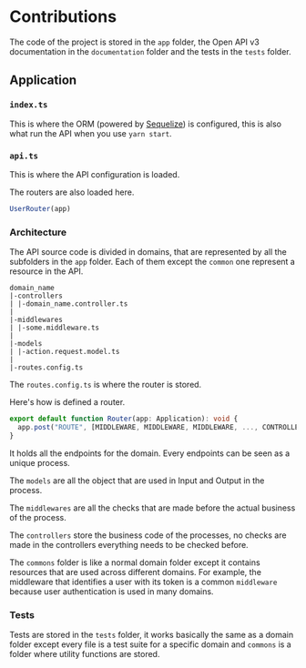 # Contributions

The code of the project is stored in the `app` folder, the Open API v3 documentation in the `documentation`
folder and the tests in the `tests` folder.

## Application

### `index.ts`

This is where the ORM (powered by [Sequelize](https://sequelize.org)) is configured, this is also what run the API when
you use `yarn start`.

### `api.ts`

This is where the API configuration is loaded.

The routers are also loaded here.

```ts
UserRouter(app)
```

### Architecture

The API source code is divided in domains, that are represented by all the subfolders in the `app` folder. Each of them
except the `common` one represent a resource in the API.

```
domain_name
|-controllers
| |-domain_name.controller.ts
|
|-middlewares
| |-some.middleware.ts
|
|-models
| |-action.request.model.ts
|
|-routes.config.ts
```

The `routes.config.ts` is where the router is stored.

Here's how is defined a router.

```ts
export default function Router(app: Application): void {
  app.post("ROUTE", [MIDDLEWARE, MIDDLEWARE, MIDDLEWARE, ..., CONTROLLER])
}
```

It holds all the endpoints for the domain. Every endpoints can be seen as a unique process.

The `models` are all the object that are used in Input and Output in the process.

The `middlewares` are all the checks that are made before the actual business of the process.

The `controllers` store the business code of the processes, no checks are made in the controllers everything needs to be
checked before.

The `commons` folder is like a normal domain folder except it contains resources that are used across different domains.
For example, the middleware that identifies a user with its token is a common `middleware` because user authentication is
used in many domains.

### Tests

Tests are stored in the `tests` folder, it works basically the same as a domain folder except every file is a test suite
for a specific domain and `commons` is a folder where utility functions are stored.



